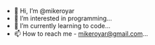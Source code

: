 - 👋 Hi, I’m @mikeroyar
- 👀 I’m interested in programming...
- 🌱 I’m currently learning to code...
- 📫 How to reach me - mikeroyar@gmail.com...

<!---
mikeroyar/mikeroyar is a ✨ special ✨ repository because its `README.md` (this file) appears on your GitHub profile.
You can click the Preview link to take a look at your changes.
--->

